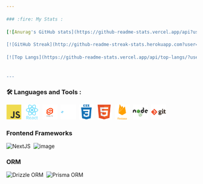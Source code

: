 ```yaml
---

### :fire: My Stats :

[![Anurag's GitHub stats](https://github-readme-stats.vercel.app/api?username=dgtlmonk&count_private=true&&hide=stars,prs,contribs)](https://github.com/anuraghazra/github-readme-stats)

[![GitHub Streak](http://github-readme-streak-stats.herokuapp.com?user=dgtlmonk&theme=dark&background=000000)](https://git.io/streak-stats)

[![Top Langs](https://github-readme-stats.vercel.app/api/top-langs/?username=dgtlmonk)](https://github.com/anuraghazra/github-readme-stats)


---
```


### :hammer_and_wrench: Languages and Tools :

<div> 
 <img src="https://github.com/devicons/devicon/blob/master/icons/javascript/javascript-original.svg" title="JavaScript" alt="JavaScript" width="40" height="40"/>&nbsp;
<img src="https://github.com/devicons/devicon/blob/master/icons/react/react-original-wordmark.svg" title="React" alt="React" width="40" height="40"/>&nbsp;
  <img src="https://github.com/devicons/devicon/blob/master/icons/svelte/svelte-original-wordmark.svg" title="Svelte" alt="Svelte" width="40" height="40"/>&nbsp;
  <img src="https://github.com/devicons/devicon/blob/master/icons/tailwindcss/tailwindcss-original-wordmark.svg" title="TailwindCSS" alt="TailwindCSS" width="40" height="40"/>&nbsp;
  <img src="https://github.com/devicons/devicon/blob/master/icons/css3/css3-plain-wordmark.svg"  title="CSS3" alt="CSS" width="40" height="40"/>&nbsp;
  <img src="https://github.com/devicons/devicon/blob/master/icons/html5/html5-original.svg" title="HTML5" alt="HTML" width="40" height="40"/>&nbsp;
  <img src="https://github.com/devicons/devicon/blob/master/icons/firebase/firebase-plain-wordmark.svg" title="Firebase" alt="Firebase" width="40" height="40"/>&nbsp;
  <img src="https://github.com/devicons/devicon/blob/master/icons/nodejs/nodejs-original-wordmark.svg" title="NodeJS" alt="NodeJS" width="40" height="40"/>&nbsp;
  <img src="https://github.com/devicons/devicon/blob/master/icons/git/git-original-wordmark.svg" title="Git" **alt="Git" width="40" height="40"/>
</div>

### Frontend Frameworks
<div>
  <img src="https://cdn.jsdelivr.net/gh/devicons/devicon@latest/icons/nextjs/nextjs-original.svg" title="NextJS" alt="NextJS" width="40" height="40"/>&nbsp;
<img width="130" alt="image" src="https://github.com/user-attachments/assets/f1a0ca39-2dc9-4580-bb05-90527c341da5">

</div>

### ORM
<div>
  <img src="https://avatars.githubusercontent.com/u/108468352?s=48&v=4" title="Drizzle ORM" alt="Drizzle ORM" width="40" height="40"/>&nbsp;
  <img src="https://avatars.githubusercontent.com/u/17219288?s=48&v=4" title="Prisma ORM" alt="Prisma ORM" width="40" height="40"/>&nbsp;
 
</div>
